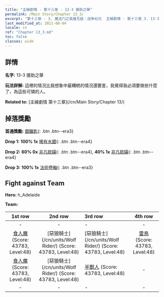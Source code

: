 ```yaml
---
title: "主線劇情 - 第十三章 - 13-3 援助之舉"
permalink: /Main Story/Chapter 13_3/
excerpt: "第十三章 - 3. 魔法门之英雄无敌：战争纪元  主線劇情 - 第十三章_3. 13-3 援助之舉"
last_modified_at: 2021-08-04
locale: cn
ref: "Chapter 13_3.md"
toc: false
classes: wide
---
```


## 詳情

 **名字:** 13-3 援助之舉

 **玩法詳解:** 這裡的情況比我想象中最糟糕的情況還要差，我覺得我必須要做些什麼了，為這些可憐的人。

 **Related to:** [主線劇情 第十三章](/cn/Main Story/Chapter 13/)

## 掉落獎勵

 **首通獎勵:** [銀鑰匙](/cn/Items/con_693/){: .btn .btn--era3}

 **Drop 1:** **100% 1x** [稀有水銀](/cn/Items/mat_42/){: .btn .btn--era4}

 **Drop 2:** **60% 0x** [非凡硫磺](/cn/Items/mat_36/){: .btn .btn--era4}, **40% 1x** [非凡硫磺](/cn/Items/mat_36/){: .btn .btn--era4}

 **Drop 3:** **100% 1x** [法術卷軸](/cn/Items/con_694/){: .btn .btn--era3}


## Fight against Team
 **Hero:** h_Adelaide

 **Team:**


  | 1st row | 2nd row | 3rd row | 4th row |
  |:----:|:----:|:----|:----:|
  | - | - | - | - |
  | [食人魔](/cn/units/Ogre/) (Score: 43783, Level:48)  | [惡狼騎士](/cn/units/Wolf Rider/) (Score: 43783, Level:48)  | [惡狼騎士](/cn/units/Wolf Rider/) (Score: 43783, Level:48)  | [雷鳥](/cn/units/Roc/) (Score: 43783, Level:48)  |
  | [食人魔](/cn/units/Ogre/) (Score: 43783, Level:48)  | [惡狼騎士](/cn/units/Wolf Rider/) (Score: 43783, Level:48)  | [半獸人](/cn/units/Orc/) (Score: 43783, Level:48)  | - |
  | - | - | - | - |


